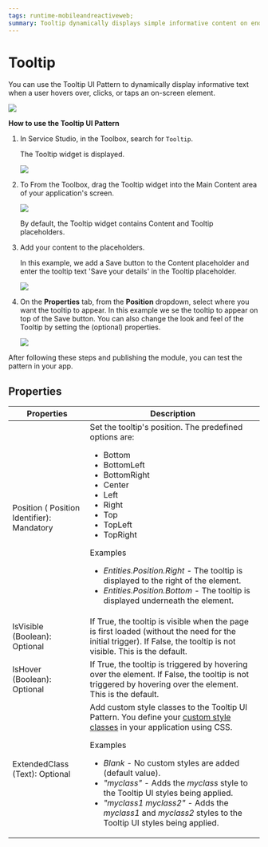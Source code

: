```yaml
---
tags: runtime-mobileandreactiveweb;   
summary: Tooltip dynamically displays simple informative content on end user interaction.
---
```


# Tooltip

You can use the Tooltip UI Pattern to dynamically display informative text when a user hovers over, clicks, or taps an on-screen element.

![](<images/tooltip-1.png>)

**How to use the Tooltip UI Pattern**

1. In Service Studio, in the Toolbox, search for `Tooltip`.
  
    The Tooltip widget is displayed.

    ![](<images/tooltip-1-ss.png>)

1. To From the Toolbox, drag the Tooltip widget into the Main Content area of your application's screen.

    ![](<images/tooltip-2-ss.png>)

    By default, the Tooltip widget contains Content and Tooltip placeholders.

1. Add your content to the placeholders. 
    
    In this example, we add a Save button to the Content placeholder and enter the tooltip text 'Save your details' in the Tooltip placeholder.

    ![](<images/tooltip-3-ss.png>)

1. On the **Properties** tab, from the **Position** dropdown, select where you want the tooltip to appear. In this example we se the tooltip to appear on top of the Save button. You can also change the look and feel of the Tooltip by setting the (optional) properties.

    ![](<images/tooltip-4-ss.png>)

After following these steps and publishing the module, you can test the pattern in your app.

## Properties

| Properties | Description |
|---|---|
| Position ( Position Identifier): Mandatory | Set the tooltip's position. The predefined options are:<ul><li>Bottom</li><li>BottomLeft</li><li>BottomRight</li><li>Center</li><li>Left</li><li>Right</li><li>Top</li><li>TopLeft</li><li>TopRight</li></ul><p>Examples <ul><li>_Entities.Position.Right_ - The tooltip is displayed to the right of the element.</li><li>_Entities.Position.Bottom_ - The tooltip is displayed underneath the element.</li></ul></p> |
| IsVisible (Boolean): Optional | If True, the tooltip is visible when the page is first loaded (without the need for the initial trigger). If False, the tooltip is not visible. This is the default. |
| IsHover (Boolean): Optional | If True, the tooltip is triggered by hovering over the element. If False, the tooltip is not triggered by hovering over the element. This is the default. |
| ExtendedClass (Text): Optional |  Add custom style classes to the Tooltip UI Pattern. You define your [custom style classes](../../../../../develop/ui/look-feel/css.md) in your application using CSS. <p>Examples <ul><li>_Blank_ - No custom styles are added (default value).</li><li>_"myclass"_ - Adds the _myclass_ style to the Tooltip UI styles being applied.</li><li>_"myclass1 myclass2"_ - Adds the _myclass1_ and _myclass2_ styles to the Tooltip UI styles being applied.</li></ul></p> |
